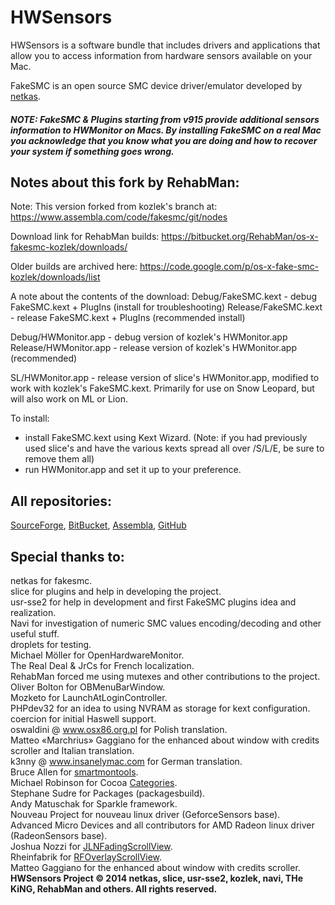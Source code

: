 # HWSensors

HWSensors is a software bundle that includes drivers and applications that allow you to access information from hardware sensors available on your Mac.

FakeSMC is an open source SMC device driver/emulator developed by [netkas](http://netkas.org).

##### NOTE: FakeSMC & Plugins starting from v915 provide additional sensors information to HWMonitor on Macs. By installing FakeSMC on a real Mac you acknowledge that you know what you are doing and how to recover your system if something goes wrong.

## Notes about this fork by RehabMan:

Note: This version forked from kozlek's branch at: https://www.assembla.com/code/fakesmc/git/nodes 

Download link for RehabMan builds:
https://bitbucket.org/RehabMan/os-x-fakesmc-kozlek/downloads/

Older builds are archived here:
https://code.google.com/p/os-x-fake-smc-kozlek/downloads/list

A note about the contents of the download:
Debug/FakeSMC.kext - debug FakeSMC.kext + PlugIns (install for troubleshooting)
Release/FakeSMC.kext - release FakeSMC.kext + PlugIns (recommended install)

Debug/HWMonitor.app - debug version of kozlek's HWMonitor.app
Release/HWMonitor.app - release version of kozlek's HWMonitor.app (recommended)

SL/HWMonitor.app - release version of slice's HWMonitor.app, modified to
 work with kozlek's FakeSMC.kext.  Primarily for use on Snow Leopard, but
 will also work on ML or Lion.

To install:
- install FakeSMC.kext using Kext Wizard.
  (Note: if you had previously used slice's and have the various kexts 
   spread all over /S/L/E, be sure to remove them all)
- run HWMonitor.app and set it up to your preference.


## All repositories:

[SourceForge](https://sourceforge.net/projects/hwsensors),
[BitBucket](https://bitbucket.org/kozlek/hwsensors/overview),
[Assembla](https://www.assembla.com/code/fakesmc/git/nodes),
[GitHub](https://github.com/kozlek/HWSensors)

## Special thanks to:
netkas for fakesmc.  
slice for plugins and help in developing the project.  
usr-sse2 for help in development and first FakeSMC plugins idea and realization.  
Navi for investigation of numeric SMC values encoding/decoding and other useful stuff.  
droplets for testing.  
Michael Möller for OpenHardwareMonitor.  
The Real Deal & JrCs for French localization.  
RehabMan forced me using mutexes and other contributions to the project.  
Oliver Bolton for OBMenuBarWindow.  
Mozketo for LaunchAtLoginController.  
PHPdev32 for an idea to using NVRAM as storage for kext configuration.  
coercion for initial Haswell support.  
oswaldini @ www.osx86.org.pl for Polish translation.  
Matteo «Marchrius» Gaggiano for the enhanced about window with credits scroller and Italian translation.  
k3nny @ www.insanelymac.com for German translation.  
Bruce Allen for [smartmontools](http://www.smartmontools.org).   
Michael Robinson for Cocoa [Categories](https://github.com/faceleg/Cocoa-Categories).  
Stephane Sudre for Packages (packagesbuild).  
Andy Matuschak for Sparkle framework.  
Nouveau Project for nouveau linux driver (GeforceSensors base).  
Advanced Micro Devices and all contributors for AMD Radeon linux driver (RadeonSensors base).  
Joshua Nozzi for [JLNFadingScrollView](https://github.com/jnozzi/JLNFadingScrollView).  
Rheinfabrik for [RFOverlayScrollView](https://github.com/rheinfabrik/RFOverlayScrollView).  
Matteo Gaggiano for the enhanced about window with credits scroller.  
**HWSensors Project &copy; 2014 netkas, slice, usr-sse2, kozlek, navi, THe KiNG, RehabMan and others. All rights reserved.**
